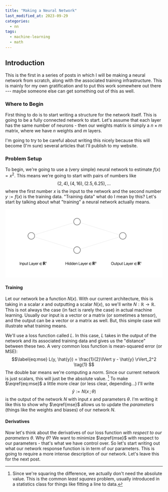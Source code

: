 ```yaml
---
title: "Making a Neural Network"
last_modified_at: 2023-09-29
categories:
  - nn
tags:
  - machine-learning
  - math
---
```


## Introduction
This is the first in a series of posts in which I will be making a neural network from scratch, along with the associated training infrastructure. This is mainly for my own gratification and to put this work somewhere out there --- maybe someone else can get something out of this as well.

### Where to Begin
First thing to do is to start writing a structure for the network itself. This is going to be a fully connected network to start. Let's assume that each layer has the same number of neurons - then our weights matrix is simply a $n \times m$ matrix, where we have $n$ weights and $m$ layers.

I'm going to try to be careful about writing this nicely because this will become (I'm sure) several articles that I'll publish to my website.

### Problem Setup
To begin, we're going to use a (very simple) neural network to estimate $f(x) = x^2$.  This means we're going to start with pairs of numbers like
$$(2, 4), \, (4, 16), \, (2.5, 6.25), \ldots$$
where the first number $x$ is the input to the network and the second number $y := f(x)$ is the training data. "Training data" what do I mean by this? Let's start by talking about what "training" a neural network actually means.

![nn1](https://raw.githubusercontent.com/axmanmuscle/axmanmuscle.github.io/gh-pages/assets/nn1.png)

#### Training 
Let our network be a function $N(x)$. With our current architecture, this is taking in a scalar $x$ and outputting a scalar $N(x)$, so we'll write $N : \mathbb{R} \to \mathbb{R}$. This is not always the case (in fact is rarely the case) in actual machine learning. Usually our input is a vector or a matrix (or sometimes a tensor), and the output can be a vector or a matrix as well. But, this simple case will illustrate what training means.

We'll use a loss function called $L$. In this case, $L$ takes in the output of the network and its associated training data and gives us the "distance" between these two. A very common loss function is mean-squared error (or MSE):
$$\label{eq:mse} L(y, \hat{y}) = \frac{1}{2}\lVert y - \hat{y} \rVert_2^2 \tag{1}  $$ 
The double bar means we're computing a _norm_. Since our current network is just scalars, this will just be the absolute value. [^1]
To make $\eqref{eq:mse}$ a little more clear (or less clear, depending...) I'll write
$$\hat{y} := N(x\,;\,\theta)$$
is the output of the network $N$ with input $x$ and parameters $\theta$. I'm writing it like this to show why $\eqref{mse}$ allows us to update the _parameters_ (things like the weights and biases) of our network $N$.

[^1]: Since we're squaring the difference, we actually don't need the absolute value. This is the common _least squares_ problem, usually introduced in a statistics class for things like fitting a line to data.

#### Derivatives
Now let's think about the derivatives of our loss function _with respect to our parameters_ $\theta$. Why $\theta$? We want to minimize $\eqref{mse}$ with respect to our parameters - that's what we have control over. So let's start writing out what our network response function is in term of our parameters. This is going to require a more intense description of our network. Let's leave this for the next post.